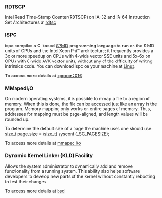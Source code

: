 ### RDTSCP
Intel Read Time-Stamp Counter(RDTSCP) on IA-32 and IA-64 Instruction Set Architectures at [rdtsc](https://gist.github.com/reaur/bacfd6d2b89d507d86959784bb99d627)

### ISPC
ispc compiles a C-based  [SPMD](https://en.wikipedia.org/wiki/SPMD) programming language to run on the SIMD units of CPUs and the Intel Xeon Phi™ architecture; it frequently provides a 3x or more speedup on CPUs with 4-wide vector SSE units and 5x-6x on CPUs with 8-wide AVX vector units, without any of the difficulty of writing intrinsics code.
You can download ispc on your machine at [Linux](https://github.com/ispc/ispc/releases/download/v1.13.0/ispc-v1.13.0-linux.tar.gz).

To access more details at [cppcon2016](https://www.youtube.com/watch?v=UgaQCg-0ZoU&t=330s)

### MMapedI/O
On modern operating systems, it is possible to mmap a file to a region of memory. When this is done, the file can be accessed just like an array in the program.
Memory mapping only works on entire pages of memory. Thus, addresses for mapping must be page-aligned, and length values will be rounded up. 

To determine the default size of a page the machine uses one should use: size_t page_size = (size_t) sysconf (_SC_PAGESIZE);

To access more details at [mmaped i/o](https://pages.mtu.edu/~soner/Classes/CS-3411/Slides/mmap.pdf)

### Dynamic Kernel Linker (KLD) Facility
Allows the system administrator to dynamically add and remove functionality from a running system. This ability also helps software developers to develop new parts of the kernel without constantly rebooting to test their changes.

To access more details at [bsd](https://doc.lagout.org/security/Designing%20BSD%20Rootkits%20-%20An%20Introduction%20to%20Kernel%20Hacking.pdf)

